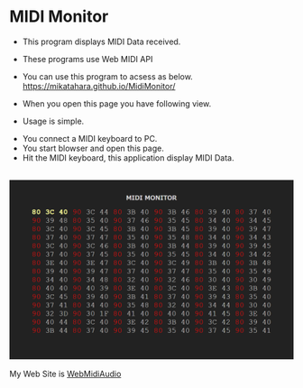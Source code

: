 # MIDI Monitor
- This program displays MIDI Data received.
- These programs use Web MIDI API
- You can use this program to acsess as below. https://mikatahara.github.io/MidiMonitor/<br>

- When you open this page you have following view.<br>
- Usage is simple. 
<ul>
<li>You connect a MIDI keyboard to PC. 
<li>You start blowser and open this page.
<li>Hit the MIDI keyboard, this application display MIDI Data.
</ul>

<br>
<img src="midimonitor.png">
<br>

My Web Site is [WebMidiAudio](https://webmidiaudio.com/)<br>

